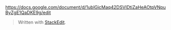 
https://docs.google.com/document/d/1ublGicMaq42DSVlDtiZaHeAOtpVNpuByZgE1QaDKE9g/edit

> Written with [StackEdit](https://stackedit.io/).
<!--stackedit_data:
eyJoaXN0b3J5IjpbMTQxMzc5MzU2OF19
-->